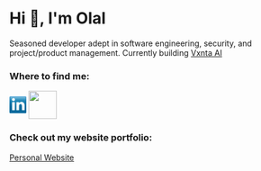 # Hi 👋, I'm Olal


Seasoned developer adept in software engineering, security, and project/product management. Currently building [Vxnta AI](www.usevxnta.com/)

### Where to find me:
<p align="left">
<a href="https://www.linkedin.com/in/james-olal/" target="blank"><img align="center" src="https://github.com/OlalKeith/OlalKeith/blob/main/socials/transparent-Linkedin-logo-icon.png" alt="LinkedIn" height="30" width="30" /></a>
<a href="https://tryhackme.com/p/olalc137" target="blank"><img align="center" src="https://tryhackme-badges.s3.amazonaws.com/olalc137.png" alt="" height="50" width="50" /></a>
</p>



### Check out my website portfolio:
[Personal Website](https://olalkeith.github.io/olal-james/)

